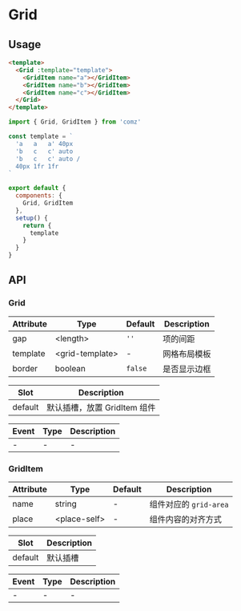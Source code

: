 # Grid

## Usage

```html
<template>
  <Grid :template="template">
    <GridItem name="a"></GridItem>
    <GridItem name="b"></GridItem>
    <GridItem name="c"></GridItem>
  </Grid>
</template>
```
```js
import { Grid, GridItem } from 'comz'

const template = `
  'a   a   a' 40px
  'b   c   c' auto
  'b   c   c' auto /
  40px 1fr 1fr
`

export default {
  components: {
    Grid, GridItem
  },
  setup() {
    return {
      template
    }
  }
}
```

## API

### Grid

| Attribute | Type              | Default   | Description |
|-----------|-------------------|-----------|-------------|
| gap       | \<length\>        | `''`      | 项的间距     |
| template  | \<grid-template\> | -         | 网格布局模板  |
| border    | boolean           | `false`   | 是否显示边框  |

| Slot    | Description               |
|---------|---------------------------|
| default | 默认插槽，放置 GridItem 组件 |

| Event    | Type | Description |
|----------|------|-------------|
| -        | -    | -           |

### GridItem

| Attribute | Type           | Default | Description          |
|-----------|----------------|---------|----------------------|
| name      | string         | -       | 组件对应的 `grid-area` |
| place     | \<place-self\> | -       | 组件内容的对齐方式      |

| Slot    | Description |
|---------|-------------|
| default | 默认插槽     |

| Event    | Type | Description |
|----------|------|-------------|
| -        | -    | -           |
